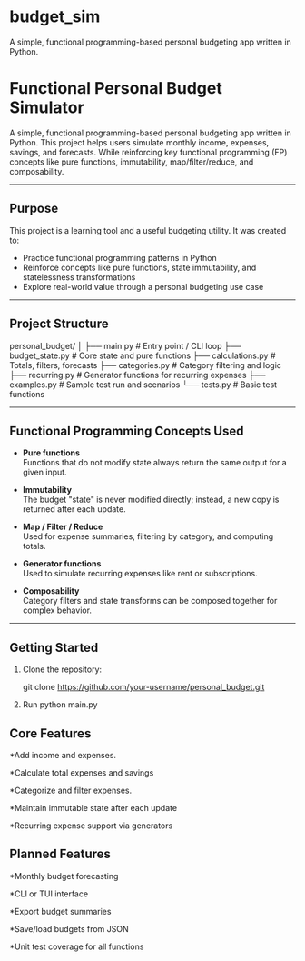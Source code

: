 # budget_sim
A simple, functional programming-based personal budgeting app written in Python.


# Functional Personal Budget Simulator

  A simple, functional programming-based personal budgeting app written in Python.
  This project helps users simulate monthly income, expenses, savings, and forecasts.
  While reinforcing key functional programming (FP) concepts like pure functions,
  immutability, map/filter/reduce, and composability.

---

## Purpose

  This project is a learning tool and a useful budgeting utility. It was created to:
  
  - Practice functional programming patterns in Python
  - Reinforce concepts like pure functions, state immutability, and statelessness
    transformations
  - Explore real-world value through a personal budgeting use case

---

## Project Structure
  personal_budget/
  │
  ├── main.py # Entry point / CLI loop
  ├── budget_state.py # Core state and pure functions
  ├── calculations.py # Totals, filters, forecasts
  ├── categories.py # Category filtering and logic
  ├── recurring.py # Generator functions for recurring expenses
  ├── examples.py # Sample test run and scenarios
  └── tests.py # Basic test functions



---

## Functional Programming Concepts Used
  
  - **Pure functions**  
    Functions that do not modify state always return the same output for a given input.
  
  - **Immutability**  
    The budget "state" is never modified directly; instead, a new copy is returned after
    each update.
  
  - **Map / Filter / Reduce**  
    Used for expense summaries, filtering by category, and computing totals.
  
  - **Generator functions**  
    Used to simulate recurring expenses like rent or subscriptions.
  
  - **Composability**  
    Category filters and state transforms can be composed together for complex behavior.

---

## Getting Started

  1. Clone the repository:
  
     git clone https://github.com/your-username/personal_budget.git
     
  
  2. Run python main.py


## Core Features

  *Add income and expenses.
  
  *Calculate total expenses and savings
  
  *Categorize and filter expenses.
  
  *Maintain immutable state after each update
  
  *Recurring expense support via generators

## Planned Features

  *Monthly budget forecasting
  
  *CLI or TUI interface
  
  *Export budget summaries
  
  *Save/load budgets from JSON
  
  *Unit test coverage for all functions

